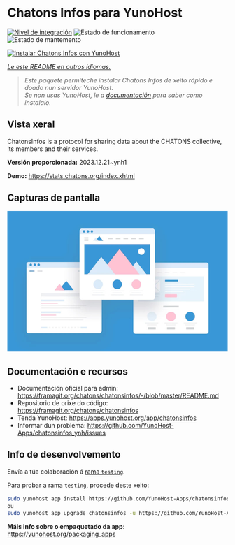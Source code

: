 <!--
NOTA: Este README foi creado automáticamente por <https://github.com/YunoHost/apps/tree/master/tools/readme_generator>
NON debe editarse manualmente.
-->

# Chatons Infos para YunoHost

[![Nivel de integración](https://dash.yunohost.org/integration/chatonsinfos.svg)](https://dash.yunohost.org/appci/app/chatonsinfos) ![Estado de funcionamento](https://ci-apps.yunohost.org/ci/badges/chatonsinfos.status.svg) ![Estado de mantemento](https://ci-apps.yunohost.org/ci/badges/chatonsinfos.maintain.svg)

[![Instalar Chatons Infos con YunoHost](https://install-app.yunohost.org/install-with-yunohost.svg)](https://install-app.yunohost.org/?app=chatonsinfos)

*[Le este README en outros idiomas.](./ALL_README.md)*

> *Este paquete permíteche instalar Chatons Infos de xeito rápido e doado nun servidor YunoHost.*  
> *Se non usas YunoHost, le a [documentación](https://yunohost.org/install) para saber como instalalo.*

## Vista xeral

ChatonsInfos is a protocol for sharing data about the CHATONS collective, its members and their services.


**Versión proporcionada:** 2023.12.21~ynh1

**Demo:** <https://stats.chatons.org/index.xhtml>

## Capturas de pantalla

![Captura de pantalla de Chatons Infos](./doc/screenshots/example.jpg)

## Documentación e recursos

- Documentación oficial para admin: <https://framagit.org/chatons/chatonsinfos/-/blob/master/README.md>
- Repositorio de orixe do código: <https://framagit.org/chatons/chatonsinfos>
- Tenda YunoHost: <https://apps.yunohost.org/app/chatonsinfos>
- Informar dun problema: <https://github.com/YunoHost-Apps/chatonsinfos_ynh/issues>

## Info de desenvolvemento

Envía a túa colaboración á [rama `testing`](https://github.com/YunoHost-Apps/chatonsinfos_ynh/tree/testing).

Para probar a rama `testing`, procede deste xeito:

```bash
sudo yunohost app install https://github.com/YunoHost-Apps/chatonsinfos_ynh/tree/testing --debug
ou
sudo yunohost app upgrade chatonsinfos -u https://github.com/YunoHost-Apps/chatonsinfos_ynh/tree/testing --debug
```

**Máis info sobre o empaquetado da app:** <https://yunohost.org/packaging_apps>
